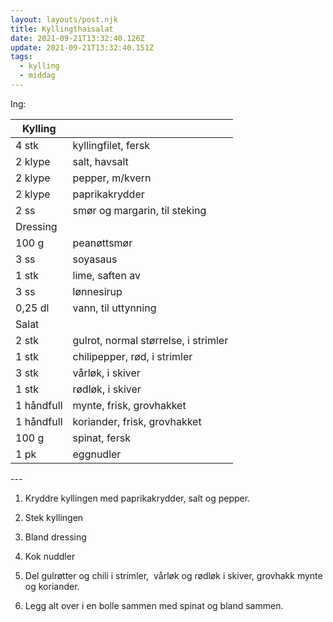 ```yaml
---
layout: layouts/post.njk
title: Kyllingthaisalat
date: 2021-09-21T13:32:40.126Z
update: 2021-09-21T13:32:40.151Z
tags:
  - kylling
  - middag
---
```


Ing:

| Kylling    |                                      |
| ---------- | ------------------------------------ |
| 4 stk      | kyllingfilet, fersk                  |
| 2 klype    | salt, havsalt                        |
| 2 klype    | pepper, m/kvern                      |
| 2 klype    | paprikakrydder                       |
| 2 ss       | smør og margarin, til steking        |
| Dressing   |                                      |
| 100 g      | peanøttsmør                          |
| 3 ss       | soyasaus                             |
| 1 stk      | lime, saften av                      |
| 3 ss       | lønnesirup                           |
| 0,25 dl    | vann, til uttynning                  |
| Salat      |                                      |
| 2 stk      | gulrot, normal størrelse, i strimler |
| 1 stk      | chilipepper, rød, i strimler         |
| 3 stk      | vårløk, i skiver                     |
| 1 stk      | rødløk, i skiver                     |
| 1 håndfull | mynte, frisk, grovhakket             |
| 1 håndfull | koriander, frisk, grovhakket         |
| 100 g      | spinat, fersk                        |
| 1 pk       | eggnudler                            |

\---

1. Kryddre kyllingen med paprikakrydder, salt og pepper.

2. Stek kyllingen

3. Bland dressing

4. Kok nuddler

5. Del gulrøtter og chili i strimler,  vårløk og rødløk i skiver, grovhakk mynte og koriander.

6. Legg alt over i en bolle sammen med spinat og bland sammen.
